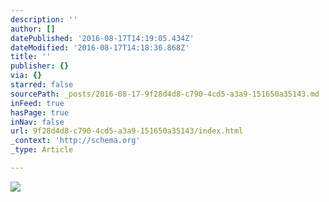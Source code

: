 ```yaml
---
description: ''
author: []
datePublished: '2016-08-17T14:19:05.434Z'
dateModified: '2016-08-17T14:18:36.868Z'
title: ''
publisher: {}
via: {}
starred: false
sourcePath: _posts/2016-08-17-9f28d4d8-c790-4cd5-a3a9-151650a35143.md
inFeed: true
hasPage: true
inNav: false
url: 9f28d4d8-c790-4cd5-a3a9-151650a35143/index.html
_context: 'http://schema.org'
_type: Article

---
```

![](https://the-grid-user-content.s3-us-west-2.amazonaws.com/350094cf-f742-4d4a-9863-0d9c915e876b.jpg)